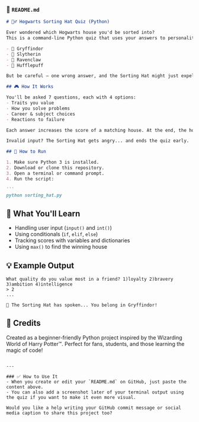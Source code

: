 


### 📄 `README.md`

````markdown
# 🧙‍♂️ Hogwarts Sorting Hat Quiz (Python)

Ever wondered which Hogwarts house you'd be sorted into?  
This is a command-line Python quiz that uses your answers to personality-driven questions to assign you to:

- 🦁 Gryffindor  
- 🐍 Slytherin  
- 🦅 Ravenclaw  
- 🦡 Hufflepuff

But be careful — one wrong answer, and the Sorting Hat might just expel you. 🪄

## 🎮 How It Works

You'll be asked 7 questions, each with 4 options:
- Traits you value
- How you solve problems
- Career & subject choices
- Reactions to failure

Each answer increases the score of a matching house. At the end, the house with the highest score is revealed as your true Hogwarts home.

Invalid input? The Sorting Hat gets angry... and ends the quiz early.

## 🚀 How to Run

1. Make sure Python 3 is installed.
2. Download or clone this repository.
3. Open a terminal or command prompt.
4. Run the script:

```
python sorting_hat.py
````

## 🧰 What You'll Learn

* Handling user input (`input()` and `int()`)
* Using conditionals (`if`, `elif`, `else`)
* Tracking scores with variables and dictionaries
* Using `max()` to find the winning house

## 💡 Example Output

```
What quality do you value most in a friend? 1)loyalty 2)bravery 3)ambition 4)intelligence
> 2
...

🧙 The Sorting Hat has spoken... You belong in Gryffindor!
```

## 🙌 Credits

Created as a beginner-friendly Python project inspired by the Wizarding World of Harry Potter™.
Perfect for fans, students, and those learning the magic of code!

```

---

### ✅ How to Use It
- When you create or edit your `README.md` on GitHub, just paste the content above.
- You can also add a screenshot later of your terminal output using the quiz if you want to make it even more visual.

Would you like a help writing your GitHub commit message or social media caption to share this project too?
```

